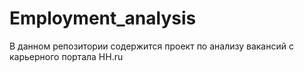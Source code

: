 # Employment_analysis
В данном репозитории содержится проект по анализу вакансий с карьерного портала HH.ru
